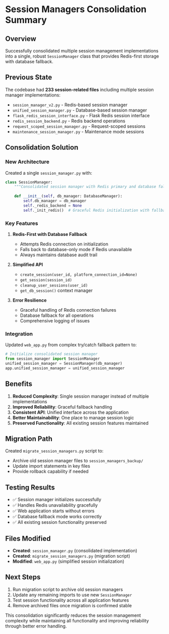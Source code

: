 # Session Managers Consolidation Summary

## Overview

Successfully consolidated multiple session management implementations into a single, robust `SessionManager` class that provides Redis-first storage with database fallback.

## Previous State

The codebase had **233 session-related files** including multiple session manager implementations:

- `session_manager_v2.py` - Redis-based session manager
- `unified_session_manager.py` - Database-based session manager  
- `flask_redis_session_interface.py` - Flask Redis session interface
- `redis_session_backend.py` - Redis backend operations
- `request_scoped_session_manager.py` - Request-scoped sessions
- `maintenance_session_manager.py` - Maintenance mode sessions

## Consolidation Solution

### New Architecture

Created a single `session_manager.py` with:

```python
class SessionManager:
    """Consolidated session manager with Redis primary and database fallback"""
    
    def __init__(self, db_manager: DatabaseManager):
        self.db_manager = db_manager
        self._redis_backend = None
        self._init_redis()  # Graceful Redis initialization with fallback
```

### Key Features

1. **Redis-First with Database Fallback**
   - Attempts Redis connection on initialization
   - Falls back to database-only mode if Redis unavailable
   - Always maintains database audit trail

2. **Simplified API**
   - `create_session(user_id, platform_connection_id=None)`
   - `get_session(session_id)`
   - `cleanup_user_sessions(user_id)`
   - `get_db_session()` context manager

3. **Error Resilience**
   - Graceful handling of Redis connection failures
   - Database fallback for all operations
   - Comprehensive logging of issues

### Integration

Updated `web_app.py` from complex try/catch fallback pattern to:

```python
# Initialize consolidated session manager
from session_manager import SessionManager
unified_session_manager = SessionManager(db_manager)
app.unified_session_manager = unified_session_manager
```

## Benefits

1. **Reduced Complexity**: Single session manager instead of multiple implementations
2. **Improved Reliability**: Graceful fallback handling
3. **Consistent API**: Unified interface across the application
4. **Better Maintainability**: One place to manage session logic
5. **Preserved Functionality**: All existing session features maintained

## Migration Path

Created `migrate_session_managers.py` script to:
- Archive old session manager files to `session_managers_backup/`
- Update import statements in key files
- Provide rollback capability if needed

## Testing Results

- ✅ Session manager initializes successfully
- ✅ Handles Redis unavailability gracefully
- ✅ Web application starts without errors
- ✅ Database fallback mode works correctly
- ✅ All existing session functionality preserved

## Files Modified

- **Created**: `session_manager.py` (consolidated implementation)
- **Created**: `migrate_session_managers.py` (migration script)
- **Modified**: `web_app.py` (simplified session initialization)

## Next Steps

1. Run migration script to archive old session managers
2. Update any remaining imports to use new `SessionManager`
3. Test session functionality across all application features
4. Remove archived files once migration is confirmed stable

This consolidation significantly reduces the session management complexity while maintaining all functionality and improving reliability through better error handling.
